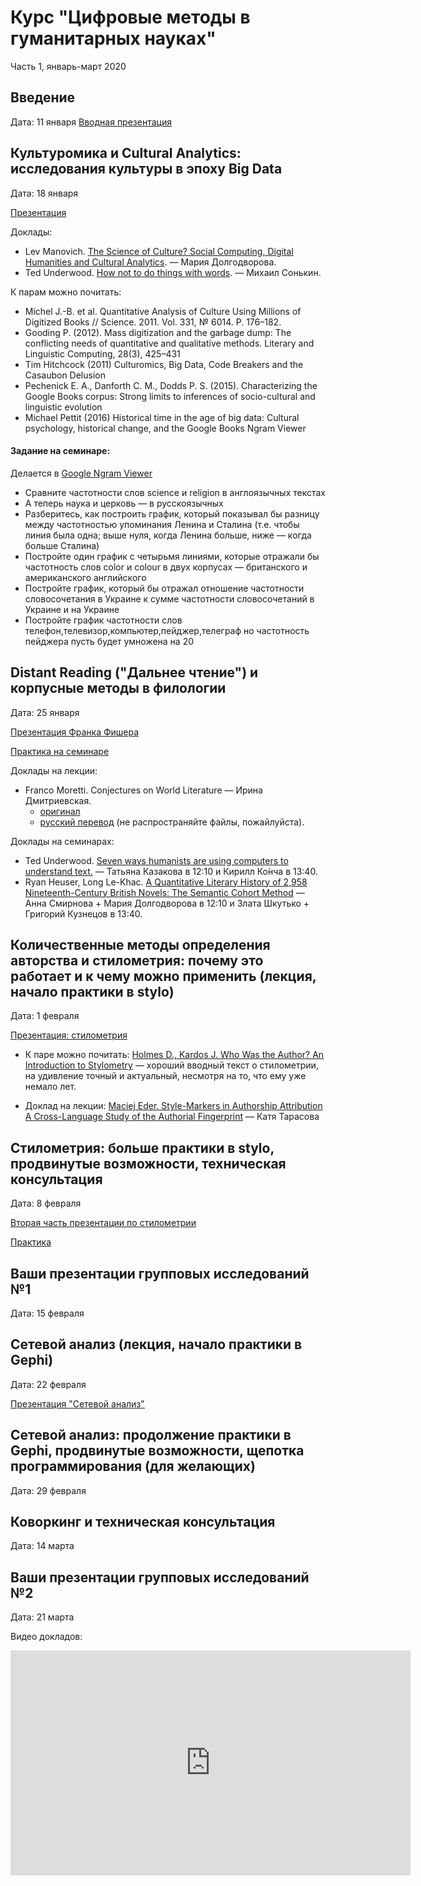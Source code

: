 # Курс "Цифровые методы в гуманитарных науках"

Часть 1, январь-март 2020

## Введение
Дата:  11 января
[Вводная презентация](https://danilsko.github.io/slides/dhminor/intro.html)

## Культуромика и Cultural Analytics: исследования культуры в эпоху Big Data
Дата:  18 января

[Презентация](presentations/CultutralAnalyticsAndCulturomics.pdf)

Доклады:
* Lev Manovich. [The Science of Culture? Social Computing, Digital Humanities and Cultural Analytics](http://manovich.net/content/04-projects/088-cultural-analytics-social-computing/cultural_analytics_article_final.pdf). — Мария Долгодворова.
* Ted Underwood. [How not to do things with words](https://tedunderwood.com/2012/08/25/how-not-to-do-things-with-words/). — Михаил Сонькин.

К парам можно почитать:
* Michel J.-B. et al. Quantitative Analysis of Culture Using Millions of Digitized Books // Science. 2011. Vol. 331, № 6014. P. 176–182.
* Gooding P. (2012). Mass digitization and the garbage dump: The conflicting needs of quantitative and qualitative methods. Literary and Linguistic Computing, 28(3), 425–431
* Tim Hitchcock (2011) Culturomics, Big Data, Code Breakers and the Casaubon Delusion
* Pechenick E. A., Danforth C. M., Dodds P. S. (2015). Characterizing the Google Books corpus: Strong limits to inferences of socio-cultural and linguistic evolution
* Michael Pettit (2016) Historical time in the age of big data: Cultural psychology, historical change, and the Google Books Ngram Viewer

#### Задание на семинаре:

Делается в [Google Ngram Viewer](https://books.google.com/ngrams)

* Сравните частотности слов science и religion в англоязычных текстах
* А теперь наука и церковь — в русскоязычных
* Разберитесь, как построить график, который показывал бы разницу между частотностью упоминания Ленина и Сталина (т.е. чтобы линия была одна; выше нуля, когда Ленина больше, ниже — когда больше Сталина)
* Постройте один график с четырьмя линиями, которые отражали бы частотность слов color и colour в двух корпусах — британского и американского английского
* Постройте график, который бы отражал отношение частотности словосочетания в Украине к сумме частотности словосочетаний в Украине  и на Украине
* Постройте график частотности слов телефон,телевизор,компьютер,пейджер,телеграф но частотность пейджера пусть будет умножена на 20



## Distant Reading ("Дальнее чтение") и корпусные методы в филологии
Дата:  25 января

[Презентация Франка Фишера](https://lehkost.github.io/slides/2020-01-25-dh-lecture/index.html)

[Практика на семинаре](https://github.com/DanilSko/dhminor/blob/gh-pages/distant_reading_practice/practice_minor.md)

Доклады на лекции:

* Franco Moretti. Conjectures on World Literature — Ирина Дмитриевская.
  * [оригинал](https://drive.google.com/file/d/1CH9E1cyMIA7gfMQjoumUmHKhJIDpnLDN/view?usp=sharing)
  * [русский перевод](https://drive.google.com/open?id=1Eyd_z_SXXFuDzFU4HLHoBjsvH9fblU1B) (не распространяйте файлы, пожайлуйста).



Доклады на семинарах:
* Ted Underwood. [Seven ways humanists are using computers to understand text.](https://tedunderwood.com/2015/06/04/seven-ways-humanists-are-using-computers-to-understand-text/) — Татьяна Казакова в 12:10 и Кирилл Ко́нча в 13:40.
* Ryan Heuser, Long Le-Khac. [A Quantitative Literary History of 2,958 Nineteenth-Century British Novels: The Semantic Cohort Method](https://litlab.stanford.edu/LiteraryLabPamphlet4.pdf) — Анна Смирнова + Мария Долгодворова в 12:10 и Злата Шкутько + Григорий Кузнецов в 13:40.

## Количественные методы определения авторства и стилометрия: почему это работает и к чему можно применить (лекция, начало практики в stylo)
Дата:  1 февраля

[Презентация: стилометрия](https://slides.com/danilsko/stylometry_minor_2019)

* К паре можно почитать: [Holmes D., Kardos J. Who Was the Author? An Introduction to Stylometry](https://www.researchgate.net/publication/240414953_Who_Was_the_Author_An_Introduction_to_Stylometry) — хороший вводный текст о стилометрии, на удивление точный и актуальный, несмотря на то, что ему уже немало лет.

* Доклад на лекции: [Maciej Eder. Style-Markers in Authorship Attribution A Cross-Language Study of the Authorial Fingerprint](https://pdfs.semanticscholar.org/ab3c/366840e675da8e585b2e776fed9e90a2fbc5.pdf) — Катя Тарасова

## Стилометрия: больше практики в stylo, продвинутые возможности, техническая консультация
Дата:  8 февраля

[Вторая часть презентации по стилометрии](https://slides.com/danilsko/minor_stylometry_continues)

[Практика](https://github.com/dhhse/dhcourse/blob/master/stylometry/stylometry_minor.md)

## Ваши презентации групповых исследований №1
Дата:  15 февраля

## Сетевой анализ (лекция, начало практики в Gephi)
Дата:  22 февраля

[Презентация "Сетевой анализ"](https://lehkost.github.io/slides/2020-02-22-dh-lecture/index.html)

## Сетевой анализ: продолжение практики в Gephi, продвинутые возможности, щепотка программирования (для желающих)
Дата:  29 февраля

## 	Коворкинг и техническая консультация
Дата:  14 марта

## Ваши презентации групповых исследований №2
Дата:  21 марта

Видео докладов:
<iframe width="640" height="360" src="https://web.microsoftstream.com/embed/video/c029114c-e506-4026-ab6b-41140b818524?autoplay=false&amp;showinfo=true" allowfullscreen style="border:none;"></iframe>

